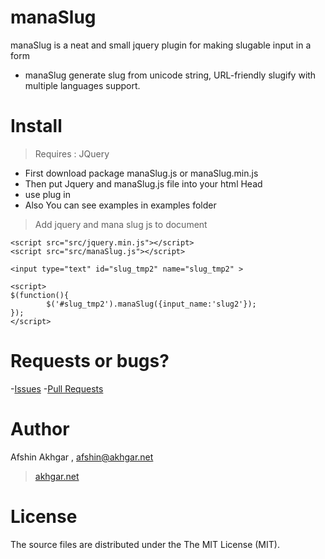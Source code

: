 # manaSlug
manaSlug is a neat and small jquery plugin for making slugable input in a form

* manaSlug generate slug from unicode string, URL-friendly slugify with multiple languages support.



# Install
> Requires : JQuery
* First download package manaSlug.js or manaSlug.min.js 
* Then put Jquery and manaSlug.js file into your html Head
* use plug in 
* Also You can see examples in examples folder
> Add jquery and mana slug js to document
> 

```
<script src="src/jquery.min.js"></script>
<script src="src/manaSlug.js"></script>
```

`<input type="text" id="slug_tmp2" name="slug_tmp2" >`
```
<script>
$(function(){
        $('#slug_tmp2').manaSlug({input_name:'slug2'});
});
</script>
```


# Requests or bugs?
-[Issues](https://github.com/afshinpersian/manaSlug/issues)
-[Pull Requests](https://github.com/afshinpersian/manaSlug/pulls)

# Author
Afshin Akhgar , afshin@akhgar.net
> [akhgar.net](http://akhgar.net)

# License
The source files are distributed under the The MIT License (MIT).

